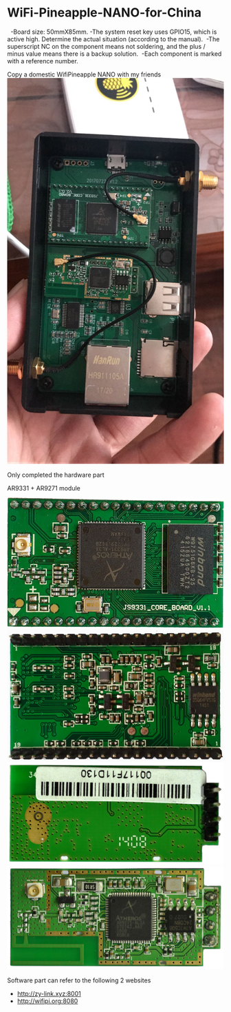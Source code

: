 # WiFi-Pineapple-NANO-for-China
 
 -Board size: 50mmX85mm.
 -The system reset key uses GPIO15, which is active high. Determine the actual situation (according to the manual).
 -The superscript NC on the component means not soldering, and the plus / minus value means there is a backup solution.
 -Each component is marked with a reference number.

 Copy a domestic WifiPineapple NANO with my friends
![WiFi-Pineapple-NANO-for-China](/img/20171013100914.jpg)

Only completed the hardware part

 AR9331 + AR9271 module

![AR9331-1](/img/AR9331-1.jpg)
![AR9331-2](/img/AR9331-2.jpg)
![AR9271-1](/img/AR9271-1.jpg)
![AR9271-2](/img/AR9271-2.jpg)

Software part can refer to the following 2 websites

 - http://zy-link.xyz:8001
 - http://wifipi.org:8080
